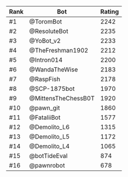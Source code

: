 Rank|Bot|Rating
---|---|---
#1|@ToromBot|2242
#2|@ResoluteBot|2235
#3|@YoBot_v2|2233
#4|@TheFreshman1902|2212
#5|@Intron014|2200
#6|@WandaTheWise|2183
#7|@RaspFish|2178
#8|@SCP-1875bot|1970
#9|@MittensTheChessB0T|1920
#10|@pawn_git|1860
#11|@FataliiBot|1577
#12|@Demolito_L6|1315
#13|@Demolito_L5|1172
#14|@Demolito_L4|1065
#15|@botTideEval|874
#16|@pawnrobot|678
